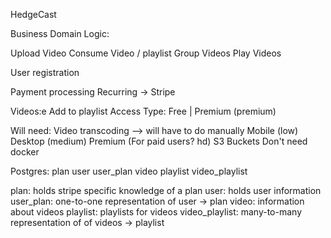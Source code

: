 HedgeCast

Business Domain Logic:

Upload Video
Consume Video / playlist
Group Videos
Play Videos

User registration

Payment processing
    Recurring
        -> Stripe

Videos:e
    Add to playlist
    Access Type: Free | Premium (premium)

Will need:
Video transcoding --> will have to do manually
    Mobile (low)
    Desktop (medium)
    Premium (For paid users? hd)
S3 Buckets
Don't need docker

Postgres:
    plan
    user
    user_plan
    video
    playlist
    video_playlist

plan:
    holds stripe specific knowledge of a plan
user:
    holds user information
user_plan:
    one-to-one representation of user -> plan
video:
    information about videos
playlist:
    playlists for videos
video_playlist:
    many-to-many representation of of videos -> playlist
